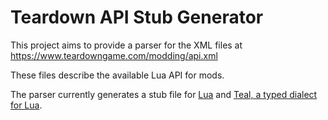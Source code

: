 # Teardown API Stub Generator

This project aims to provide a parser for the XML files at https://www.teardowngame.com/modding/api.xml

These files describe the available Lua API for mods.

The parser currently generates a stub file for [Lua](https://www.lua.org/) and [Teal, a typed dialect for Lua](https://github.com/teal-language/tl).
